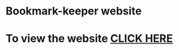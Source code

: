 # Bookmark-keeper website



# To view the website [CLICK HERE](https://supratim30.github.io/Bookmark-keeper/)
